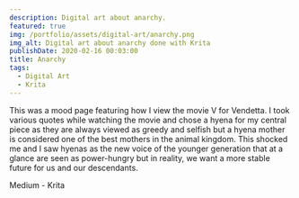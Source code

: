 ```yaml
---
description: Digital art about anarchy.
featured: true
img: /portfolio/assets/digital-art/anarchy.png
img_alt: Digital art about anarchy done with Krita
publishDate: 2020-02-16 00:03:00
title: Anarchy
tags:
  - Digital Art
  - Krita
---
```


This was a mood page featuring how I view the movie V for Vendetta.
I took various quotes while watching the movie and chose a hyena for my central
piece as they are always viewed as greedy and selfish but a hyena mother is
considered one of the best mothers in the animal kingdom. This shocked me and I
saw hyenas as the new voice of the younger generation that at a glance are seen
as power-hungry but in reality, we want a more stable future for us and our descendants.

Medium - Krita
